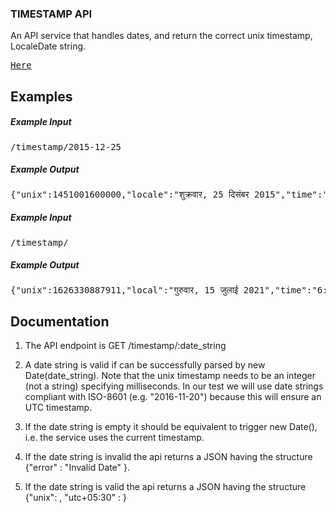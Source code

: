 ### TIMESTAMP API
An API service that handles dates, and return the correct unix timestamp, LocaleDate string.

<pre><a href="https://timemicro-api.herokuapp.com/timestamp/">Here</a></pre>

## Examples
##### Example Input
<pre>
/timestamp/2015-12-25
</pre>
##### Example Output
<pre>
{"unix":1451001600000,"locale":"शुक्रवार, 25 दिसंबर 2015","time":"12:00:00 AM"}
</pre>
##### Example Input
<pre>
/timestamp/
</pre>
##### Example Output
<pre>
{"unix":1626330887911,"local":"गुरुवार, 15 जुलाई 2021","time":"6:34:47 AM"}
</pre>

## Documentation

1. The API endpoint is GET /timestamp/:date_string

2. A date string is valid if can be successfully parsed by new Date(date_string). Note that the unix timestamp needs to be an integer (not a string) specifying milliseconds. In our test we will use date strings compliant with ISO-8601 (e.g. "2016-11-20") because this will ensure an UTC timestamp.

3. If the date string is empty it should be equivalent to trigger new Date(), i.e. the service uses the current timestamp.

4. If the date string is invalid the api returns a JSON having the structure {"error" : "Invalid Date" }.

5. If the date string is valid the api returns a JSON having the structure {"unix": , "utc+05:30" : }
